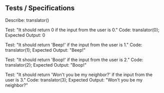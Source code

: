 ## Tests / Specifications
Describe: translator()

Test: "It should return 0 if the input from the user is 0." 
Code: translator(0);
Expected Output: 0

Test: "It should return 'Beep!' if the input from the user is 1." 
Code: translator(1);
Expected Output: "Beep!"

Test: "It should return 'Boop!' if the input from the user is 2." 
Code: translator(2);
Expected Output: "Boop!"

Test: "It should return 'Won't you be my neighbor?' if the input from the user is 3." 
Code: translator(3);
Expected Output: "Won't you be my neighbor?"